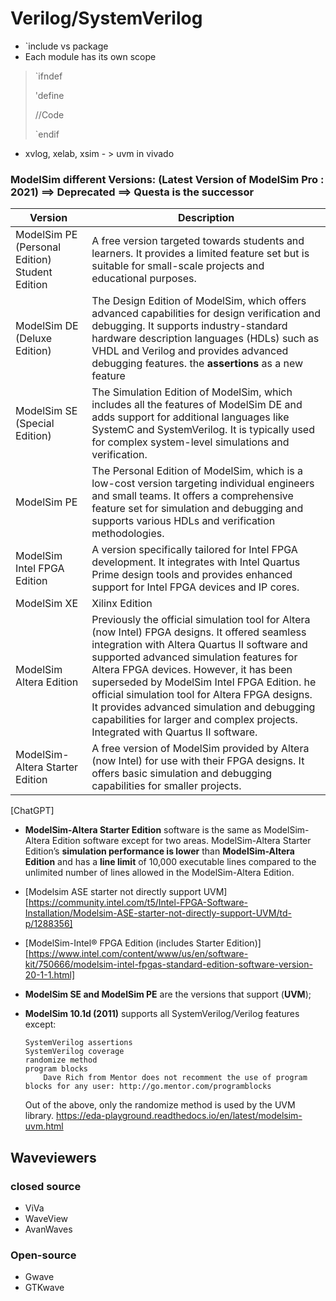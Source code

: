 
# Verilog/SystemVerilog

- `include vs package
- Each module has its own scope

>`ifndef
>
>'define
>
> //Code
>
>`endif

- xvlog, xelab, xsim - > uvm in vivado

### ModelSim different Versions: (Latest Version of ModelSim Pro : 2021) ==> Deprecated ==> **Questa** is the successor

| Version | Description |
|---------|-------------|
| ModelSim PE (Personal Edition) Student Edition | A free version targeted towards students and learners. It provides a limited feature set but is suitable for small-scale projects and educational purposes. |
| ModelSim DE (Deluxe Edition) | The Design Edition of ModelSim, which offers advanced capabilities for design verification and debugging. It supports industry-standard hardware description languages (HDLs) such as VHDL and Verilog and provides advanced debugging features. the **assertions** as a new feature |
| ModelSim SE (Special Edition) | The Simulation Edition of ModelSim, which includes all the features of ModelSim DE and adds support for additional languages like SystemC and SystemVerilog. It is typically used for complex system-level simulations and verification. |
| ModelSim PE | The Personal Edition of ModelSim, which is a low-cost version targeting individual engineers and small teams. It offers a comprehensive feature set for simulation and debugging and supports various HDLs and verification methodologies. |
| ModelSim Intel FPGA Edition | A version specifically tailored for Intel FPGA development. It integrates with Intel Quartus Prime design tools and provides enhanced support for Intel FPGA devices and IP cores. |
|ModelSim XE| Xilinx Edition
| ModelSim Altera Edition | Previously the official simulation tool for Altera (now Intel) FPGA designs. It offered seamless integration with Altera Quartus II software and supported advanced simulation features for Altera FPGA devices. However, it has been superseded by ModelSim Intel FPGA Edition. he official simulation tool for Altera FPGA designs. It provides advanced simulation and debugging capabilities for larger and complex projects. Integrated with Quartus II software.|
| ModelSim-Altera Starter Edition | A free version of ModelSim provided by Altera (now Intel) for use with their FPGA designs. It offers basic simulation and debugging capabilities for smaller projects.  

[ChatGPT]

- **ModelSim-Altera Starter Edition** software is the same as ModelSim-Altera Edition software except for two areas. ModelSim-Altera Starter Edition’s **simulation performance is lower** than **ModelSim-Altera Edition** and has a **line limit** of 10,000 executable lines compared to the unlimited number of lines allowed in the ModelSim-Altera Edition.

- [Modelsim ASE starter not directly support UVM][https://community.intel.com/t5/Intel-FPGA-Software-Installation/Modelsim-ASE-starter-not-directly-support-UVM/td-p/1288356]

- [ModelSim-Intel® FPGA Edition (includes Starter Edition)][https://www.intel.com/content/www/us/en/software-kit/750666/modelsim-intel-fpgas-standard-edition-software-version-20-1-1.html]

- **ModelSim SE and ModelSim PE** are the versions that support (**UVM**);

- **ModelSim 10.1d (2011)** supports all SystemVerilog/Verilog features except:

      SystemVerilog assertions
      SystemVerilog coverage
      randomize method
      program blocks
          Dave Rich from Mentor does not recomment the use of program blocks for any user: http://go.mentor.com/programblocks

    Out of the above, only the randomize method is used by the UVM library.
    <https://eda-playground.readthedocs.io/en/latest/modelsim-uvm.html>

## Waveviewers

### closed source

- ViVa
- WaveView
- AvanWaves

### Open-source

- Gwave
- GTKwave
